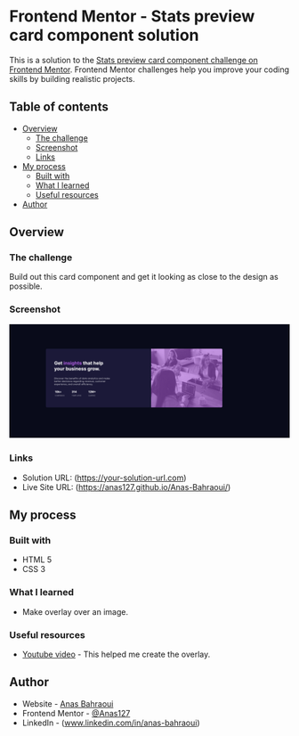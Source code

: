 # Frontend Mentor - Stats preview card component solution

This is a solution to the [Stats preview card component challenge on Frontend Mentor](https://www.frontendmentor.io/challenges/stats-preview-card-component-8JqbgoU62). Frontend Mentor challenges help you improve your coding skills by building realistic projects. 

## Table of contents

- [Overview](#overview)
  - [The challenge](#the-challenge)
  - [Screenshot](#screenshot)
  - [Links](#links)
- [My process](#my-process)
  - [Built with](#built-with)
  - [What I learned](#what-i-learned)
  - [Useful resources](#useful-resources)
- [Author](#author)



## Overview

### The challenge

Build out this card component and get it looking as close to the design as possible.

### Screenshot

![](solution.png)


### Links

- Solution URL: (https://your-solution-url.com)
- Live Site URL: (https://anas127.github.io/Anas-Bahraoui/)

## My process

### Built with

- HTML 5
- CSS 3


### What I learned

- Make overlay over an image.


### Useful resources

- [Youtube video](https://www.youtube.com/watch?v=ZJZtmD3H9Sc&ab_channel=OnlineTutorials) - This helped me create the overlay.


## Author

- Website - [Anas Bahraoui](https://anas127.github.io/Anas-Bahraoui/)
- Frontend Mentor - [@Anas127](https://www.frontendmentor.io/profile/Anas127)
- LinkedIn - (www.linkedin.com/in/anas-bahraoui)
